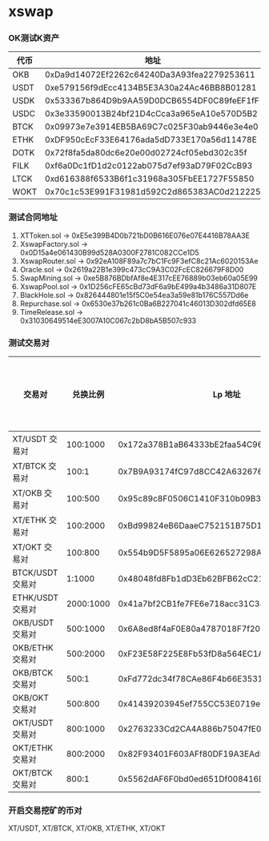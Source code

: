 # xswap

###  OK测试K资产

| 代币 | 地址                                       |
| ---- | ------------------------------------------ |
| OKB  | 0xDa9d14072Ef2262c64240Da3A93fea2279253611 |
| USDT	| 0xe579156f9dEcc4134B5E3A30a24Ac46BB8B01281 |
| USDK	| 0x533367b864D9b9AA59D0DCB6554DF0C89feEF1fF |
| USDC	| 0x3e33590013B24bf21D4cCca3a965eA10e570D5B2 |
| BTCK	| 0x09973e7e3914EB5BA69C7c025F30ab9446e3e4e0 |
| ETHK	| 0xDF950cEcF33E64176ada5dD733E170a56d11478E |
| DOTK	| 0x72f8fa5da80dc6e20e00d02724cf05ebd302c35f |
| FILK	| 0xf6a0Dc1fD1d2c0122ab075d7ef93aD79F02CcB93 |
| LTCK	| 0xd616388f6533B6f1c31968a305FbEE1727F55850 |
| WOKT	| 0x70c1c53E991F31981d592C2d865383AC0d212225 |

### 测试合同地址


1. XTToken.sol -> 0xE5e399B4D0b721bD0B616E076e07E4416B78AA3E
2. XswapFactory.sol -> 0x0D15a4e061430B99d528A0300F2781C082CCe1D5
3. XswapRouter.sol -> 0x92eA108F89a7c7bC1Fc9F3efC8c21Ac6020153Ae
4. Oracle.sol -> 0x2619a22B1e399c473cC9A3C02FcEC826679F8D00
5. SwapMining.sol -> 0xe5B876BDbfAf8e4E317cEE76889b03eb60a05E99
6. XswapPool.sol -> 0x1D256cFE65cBd73dF6a9bE499a4b3486a31D807E
7. BlackHole.sol -> 0x826444801e15f5C0e54ea3a59e81b176C557Dd6e
8. Repurchase.sol -> 0x6530e37b261c0Ba6B227041c46013D302dfd65E8
9. TimeRelease.sol -> 0x31030649514eE3007A10C067c2bD8bA5B507c933

### 测试交易对

| 交易对 | 兑换比例 | Lp 地址 | 流动性矿池ID |
| ------ | -------- | ------- | ------------ |
| XT/USDT 交易对 | 100:1000 | 0x172a378B1aB64333bE2faa54C96476E5389F30AB | pid: 0 |
| XT/BTCK 交易对 | 100:1 | 0x7B9A93174fC97d8CC42A632676C270FB25b80510 | pid: 1 |
| XT/OKB 交易对 | 100:500 | 0x95c89c8F0506C1410F310b09B37D9cC1b5417BF9 | pid: 2 |
| XT/ETHK 交易对 | 100:2000 | 0xBd99824eB6DaaeC752151B75D1FD451F17A07434 | pid: 3 |
| XT/OKT 交易对 | 100:800 | 0x554b9D5F5895a06E626527298A1634F82B330395 | pid: 4 |
| BTCK/USDT 交易对 | 1:1000 | 0x48048fd8Fb1dD3Eb62BFB62cC21da359817AfaCD | pid: 5 |
| ETHK/USDT 交易对 | 2000:1000 | 0x41a7bf2CB1fe7FE6e718acc31C387a24f354C92F | pid: 6 |
| OKB/USDT 交易对 | 500:1000 | 0x6A8ed8f4aF0E80a4787018F7f20F8b90A4b62DB8 | pid: 7 |
| OKB/ETHK 交易对 | 500:2000 | 0xF23E58F225E8Fb53fD8a564EC1A4D5D067025424 | pid: 8 |
| OKB/BTCK 交易对 | 500:1 | 0xFd772dc34f78CAe86F4b66E3531249a794e102be | pid: 9 |
| OKB/OKT 交易对 | 500:800 | 0x41439203945ef755CC53E0719e1C4eC0b01CF7F3 | pid: 10 |
| OKT/USDT 交易对 | 800:1000 | 0x2763233Cd2CA4A886b75047fE05663b45C985eb7 | pid: 11 |
| OKT/ETHK 交易对 | 800:2000 | 0x82F93401F603AFf80DF19A3EAd5D500dDA362213 | pid: 12 |
| OKT/BTCK 交易对 | 800:1 | 0x5562dAF6F0bd0ed651Df008416D6C114E83e8221 | pid: 13 |

### 开启交易挖矿的币对
XT/USDT, XT/BTCK, XT/OKB, XT/ETHK, XT/OKT